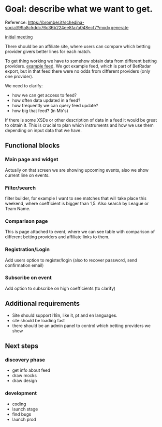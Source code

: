 # Goal: describe what we want to get.
Reference: https://bromber.it/schedina-social/99a8c5ddc76c36b224ee8fa7a048ecf7?mod=generate

[initial meeting](https://tldv.io/app/meetings/66df06640cd093001294acff)

There should be an affiliate site, where users can compare which betting provider givers better lines for each match.

To get thing working we have to somehow obtain data from different betting providers.
[example feed](./feed.xml). We got example feed, which is part of BetRadar export, but in that feed there were no odds from different providers (only one provider).

We need to clarify:
- how we can get access to feed?
- how often data updated in a feed?
- how frequently we can query feed update?
- how big that feed? (in Mb's)

If there is some XSDs or other description of data in a feed it would be great to obtain it.
This is crucial to plan which instruments and how we use them depending on input data that we have.

## Functional blocks
### Main page and widget
Actually on that screen we are showing upcoming events, also we show current line on events.
### Filter/search
filter builder, for example I want to see matches that will take place this weekend, where coefficient is bigger than 1,5. Also search by League or Team Name.
### Comparison page
This is page attached to event, where we can see table with comparison of different betting providers and affiliate links to them.
### Registration/Login
Add users option to register/login (also to recover password, send confirmation email)
### Subscribe on event
Add option to subscribe on high coefficients (to clarify)

## Additional requirements
- Site should support i18n, like it, pt and en languages.
- site should be loading fast
- there should be an admin panel to control which betting providers we show
## Next steps 
### discovery phase
- get info about feed
- draw mocks
- draw design
### development
- coding
- launch stage
- find bugs
- launch prod


